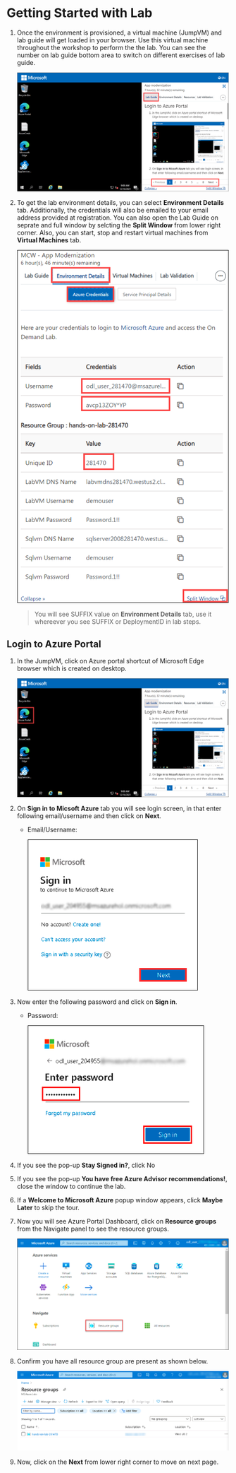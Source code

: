 
# Getting Started with Lab

1. Once the environment is provisioned, a virtual machine (JumpVM) and lab guide will get loaded in your browser. Use this virtual machine throughout the workshop to perform the the lab. You can see the number on lab guide bottom area to switch on different exercises of lab guide.
   

   ![](media/appmod-1.png "Lab Environment")

1. To get the lab environment details, you can select **Environment Details** tab. Additionally, the credentials will also be emailed to your email address provided at registration. You can also open the Lab Guide on seprate and full window by selcting the **Split Window** from lower right corner. Also, you can start, stop and restart virtual machines from **Virtual Machines** tab.

   ![](media/cloudlabs-env-page.png "Lab Environment")
 
    > You will see SUFFIX value on **Environment Details** tab, use it whereever you see SUFFIX or DeploymentID in lab steps.


## Login to Azure Portal
1. In the JumpVM, click on Azure portal shortcut of Microsoft Edge browser which is created on desktop.

   ![](media/labenv-1.png "Lab Environment")
   
1. On **Sign in to Micsoft Azure** tab you will see login screen, in that enter following email/username and then click on **Next**. 
   * Email/Username: <inject key="AzureAdUserEmail"></inject>
   
     ![](media/image7.png "Enter Email")
     
1. Now enter the following password and click on **Sign in**.
   * Password: <inject key="AzureAdUserPassword"></inject>
   
     ![](media/image8.png "Enter Password")
     
1. If you see the pop-up **Stay Signed in?**, click No

1. If you see the pop-up **You have free Azure Advisor recommendations!**, close the window to continue the lab.

1. If a **Welcome to Microsoft Azure** popup window appears, click **Maybe Later** to skip the tour.
   
1. Now you will see Azure Portal Dashboard, click on **Resource groups** from the Navigate panel to see the resource groups.

    ![](media/select-rg.png "Resource groups")
   
1. Confirm you have all resource group are present as shown below.

    ![](media/image10.png "Resource groups")
   
1. Now, click on the **Next** from lower right corner to move on next page.
